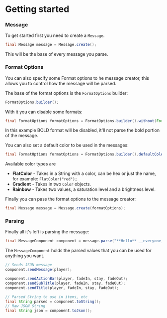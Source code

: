 # Getting started

### Message

To get started first you need to create a `Message`.

```java
final Message message = Message.create();
```

This will be the base of every message you parse.

### Format Options

You can also specify some Format options to he message creator, this allows you to control how the message will be parsed.

The base of the format options is the `FormatOptions` builder:

```java
FormatOptions.builder();
```

With it you can disable some formats:

```java
final FormatOptions formatOptions = FormatOptions.builder().without(Format.BOLD);
```

In this example BOLD format will be disabled, it'll not parse the bold portion of the message.

You can also set a default color to be used in the messages:

```java
final FormatOptions formatOptions = FormatOptions.builder().defaultColor(new FlatColor("#38ef7d"));
```

Available color types are

* **FlatColor** - Takes in a String with a color, can be hex or just the name, for example: `FlatColor("red");`
* **Gradient** - Takes in two `Color` objects.
* **Rainbow** - Takes two values, a saturation level and a brightness level.

Finally you can pass the format options to the message creator:

```java
final Message message = Message.create(formatOptions);
```

### Parsing

Finally all it's left is parsing the message:

```java
final MessageComponent component = message.parse("**Hello** __everyone__!");
```

The `MessageComponent` holds the parsed values that you can be used for anything you want.

```java
// Sends JSON message
component.sendMessage(player);

component.sendActionBar(player, fadeIn, stay, fadeOut);
component.sendSubTitle(player, fadeIn, stay, fadeOut);
component.sendTitle(player, fadeIn, stay, fadeOut);

// Parsed String to use in items, etc
final String parsed = component.toString();
// Raw JSON String
final String json = component.toJson();
```

